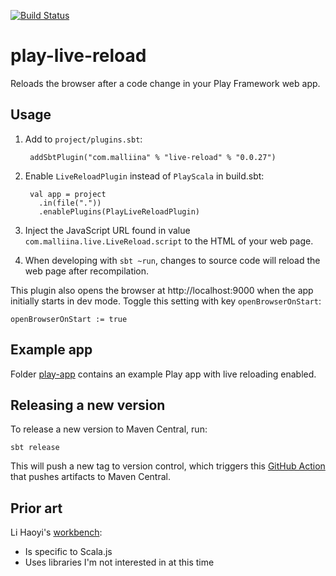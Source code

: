 [![Build Status](https://github.com/malliina/play-live-reload/workflows/Test/badge.svg)](https://github.com/malliina/play-live-reload/actions)

# play-live-reload

Reloads the browser after a code change in your Play Framework web app.

## Usage

1. Add to `project/plugins.sbt`:

        addSbtPlugin("com.malliina" % "live-reload" % "0.0.27")

1. Enable `LiveReloadPlugin` instead of `PlayScala` in build.sbt:

        val app = project
          .in(file("."))
          .enablePlugins(PlayLiveReloadPlugin)

1. Inject the JavaScript URL found in value `com.malliina.live.LiveReload.script` to the HTML of your web page.

1. When developing with `sbt ~run`, changes to source code will reload the web page after recompilation.

This plugin also opens the browser at http://localhost:9000 when the app initially starts in dev mode. Toggle this
setting with key `openBrowserOnStart`:

    openBrowserOnStart := true

## Example app

Folder [play-app](http4s-app) contains an example Play app with live reloading enabled.

## Releasing a new version

To release a new version to Maven Central, run:

    sbt release
    
This will push a new tag to version control, which triggers this [GitHub Action](.github/workflows/release.yml) that 
pushes artifacts to Maven Central.

## Prior art

Li Haoyi's [workbench](https://github.com/lihaoyi/workbench):

- Is specific to Scala.js
- Uses libraries I'm not interested in at this time
